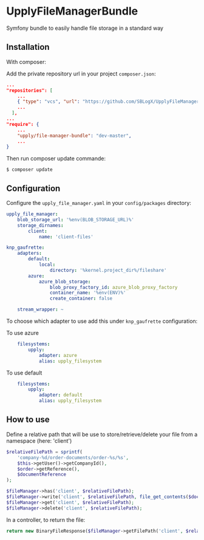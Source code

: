 UpplyFileManagerBundle
======================
Symfony bundle to easily handle file storage in a standard way


Installation
------------
With composer:

Add the private repository url in your project `composer.json`:
```json
...
"repositories": [
    ...
    { "type": "vcs", "url": "https://github.com/SBLogX/UpplyFileManagerBundle" },
    ...
  ],
...
"require": {
    ...
    "upply/file-manager-bundle": "dev-master",
    ...
}
```

Then run composer update commande:
```shell
$ composer update
```

Configuration
-------------
Configure the `upply_file_manager.yaml` in your `config/packages` directory:
```yaml
upply_file_manager:
    blob_storage_url: '%env(BLOB_STORAGE_URL)%'
    storage_dirnames:
        client:
            name: 'client-files'

knp_gaufrette:
    adapters:
        default:
            local:
                directory: '%kernel.project_dir%/fileshare'
        azure:
            azure_blob_storage:
                blob_proxy_factory_id: azure_blob_proxy_factory
                container_name: '%env(ENV)%'
                create_container: false

    stream_wrapper: ~
```

To choose which adapter to use add this under `knp_gaufrette` configuration:

To use azure
```yaml
    filesystems:
        upply:
            adapter: azure
            alias: upply_filesystem
```

To use default
```yaml
    filesystems:
        upply:
            adapter: default
            alias: upply_filesystem
```

How to use
----------

Define a relative path that will be use to store/retrieve/delete your file from a namespace (here: 'client')
```php
$relativeFilePath = sprintf(
    'company-%d/order-documents/order-%s/%s',
    $this->getUser()->getCompanyId(),
    $order->getReference(),
    $documentReference
);

$fileManager->has('client', $relativeFilePath);
$fileManager->write('client', $relativeFilePath, file_get_contents($document->getRealPath()));
$fileManager->get('client', $relativeFilePath);
$fileManager->delete('client', $relativeFilePath);
```

In a controller, to return the file:
```php
return new BinaryFileResponse($fileManager->getFilePath('client', $relativeFilePath, true));
```

